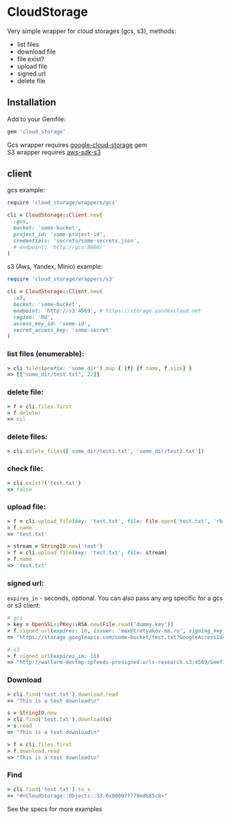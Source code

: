 # CloudStorage

Very simple wrapper for cloud storages (gcs, s3), methods:

- list files
- download file
- file exist?
- upload file
- signed url
- delete file

## Installation

Add to your Gemfile:

```ruby
gem 'cloud_storage'
```

Gcs wrapper requires [google-cloud-storage](https://github.com/googleapis/google-cloud-ruby/tree/master/google-cloud-storage) gem<br>
S3 wrapper requires [aws-sdk-s3](https://github.com/aws/aws-sdk-ruby)

## client

gcs example:

```ruby
require 'cloud_storage/wrappers/gcs'

cli = CloudStorage::Client.new(
  :gcs,
  bucket: 'some-bucket',
  project_id: 'some-project-id',
  credentials: 'secrets/some-secrets.json',
  # endpoint: 'http://gcs:8080/'
)
```

s3 (Aws, Yandex, Minio) example:

```ruby
require 'cloud_storage/wrappers/s3'

cli = CloudStorage::Client.new(
  :s3,
  bucket: 'some-bucket',
  endpoint: 'http://s3:4569', # https://storage.yandexcloud.net
  region: 'RU',
  access_key_id: 'some-id',
  secret_access_key: 'some-secret'
)
```

### list files (enumerable):

```ruby
> cli.files(prefix: 'some_dir').map { |f| [f.name, f.size] }
=> [["some_dir/test.txt", 22]]
```

### delete file:

```ruby
> f = cli.files.first
> f.delete!
=> nil
```

### delete files:

```ruby
> cli.delete_files(['some_dir/test1.txt', 'some_dir/test2.txt'])
```

### check file:

```ruby
> cli.exist?('test.txt')
=> false
```

### upload file:

```ruby
> f = cli.upload_file(key: 'test.txt', file: File.open('test.txt', 'rb'))
> f.name
=> 'test.txt'

> stream = StringIO.new('test')
> f = cli.upload_file(key: 'test.txt', file: stream)
> f.name
=> 'test.txt'
```

### signed url:

`expires_in` - seconds, optional. You can also pass any arg specific for a gcs or s3 client:

```ruby
# gcs
> key = OpenSSL::PKey::RSA.new(File.read('dummy.key'))
> f.signed_url(expires: 10, issuer: 'max@tretyakov-ma.ru', signing_key: key)
=> "https://storage.googleapis.com/some-bucket/test.txt?GoogleAccessId=max%40tretyakov-ma.ru&Expires=1615375291&Signature=FIwtDC%2FkURL%2F9JaKOWmqXgTbvdtilQH4Wsf18rPfLvn1eg6zqZ1pjY4PB82D82Spo5iQbepwnE5OozGxL0B3sliZPcut67kPulCnEXz8IRvbeJ4VY2kFXMg0KThyrZwXhF3kHu7YiKQn8tcf6NmHrKEjKNeioAcO4fnbm8f9k7AlhpwOhQayTzHceSqJlxty7M7stLbSezh7CxEV%2F1M8oTvreg57t3J%2FPG9qhtWrPZoKJS1tScpFQpWH%2F5SiCdyn56WLYf4XKpyHx3%2FaBDBvlYsWB8cRWCFPnuSPif8ePkEI2pZDaG%2FNTW0X%2BhGEWcp6Db4VnbB1s%2BK0mhUxNy8ATg%3D%3D"

# s3
> f.signed_url(expires_in: 10)
=> "http://wallarm-devtmp-ipfeeds-presigned-urls-research.s3:4569/Gemfile?X-Amz-Algorithm=AWS4-HMAC-SHA256&X-Amz-Credential=...&X-Amz-Date=20210310T061122Z&X-Amz-Expires=10&X-Amz-SignedHeaders=host&X-Amz-Signature=..."
```

### Download

```ruby
> cli.find('test.txt').download.read
=> "This is a test download\n"

s = StringIO.new
> cli.find('test.txt').download(s)
> s.read
=> "This is a test download\n"
```

```ruby
> f = cli.files.first
> f.download.read
=> "This is a test download\n"
```

### Find

```ruby
> cli.find('test.txt').to_s
=> "#<CloudStorage::Objects::S3:0x00007f778ed685c8>"
```

See the specs for more examples
